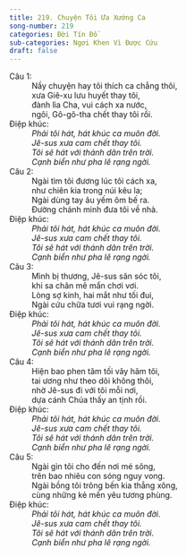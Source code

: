 ```yaml
---
title: 219. Chuyện Tôi Ưa Xướng Ca
song-number: 219
categories: Đời Tín Đồ
sub-categories: Ngợi Khen Vì Được Cứu
draft: false
---
```

<dl><dt>Câu 1:</dt><dd data-verse="1">Nầy chuyện hay tôi thích ca chẳng thôi, <br/>xưa Giê-xu lưu huyết thay tôi, <br/>đành lìa Cha, vui cách xa nước, <br/>ngôi, Gô-gô-tha chết thay tôi rồi. </dd><dt>Điệp khúc:</dt><dd data-chorus="1"><em>Phải tôi hát, hát khúc ca muôn đời. <br/>Jê-sus xưa cam chết thay tôi. <br/>Tôi sẽ hát với thánh dân trên trời. <br/>Cạnh biển như pha lê rạng ngời. </em></dd><dt>Câu 2:</dt><dd data-verse="2">Ngài tìm tôi đương lúc tôi cách xa, <br/>như chiên kia trong núi kêu la; <br/>Ngài dùng tay âu yếm ôm bế ra. <br/>Đường chánh minh đưa tôi về nhà. </dd><dt>Điệp khúc:</dt><dd data-chorus="1"><em>Phải tôi hát, hát khúc ca muôn đời. <br/>Jê-sus xưa cam chết thay tôi. <br/>Tôi sẽ hát với thánh dân trên trời. <br/>Cạnh biển như pha lê rạng ngời. </em></dd><dt>Câu 3:</dt><dd data-verse="3">Mình bị thương, Jê-sus săn sóc tôi, <br/>khi sa chân mê mẩn chơi vơi. <br/>Lòng sợ kinh, hai mắt như tối đui, <br/>Ngài cứu chữa tươi vui rạng ngời. </dd><dt>Điệp khúc:</dt><dd data-chorus="1"><em>Phải tôi hát, hát khúc ca muôn đời. <br/>Jê-sus xưa cam chết thay tôi. <br/>Tôi sẽ hát với thánh dân trên trời. <br/>Cạnh biển như pha lê rạng ngời. </em></dd><dt>Câu 4:</dt><dd data-verse="4">Hiện bao phen tăm tối vây hãm tôi, <br/>tai ương như theo dõi không thôi, <br/>nhờ Jê-sus đi với tôi mỗi nơi, <br/>dựa cánh Chúa thấy an tịnh rồi. </dd><dt>Điệp khúc:</dt><dd data-chorus="1"><em>Phải tôi hát, hát khúc ca muôn đời. <br/>Jê-sus xưa cam chết thay tôi. <br/>Tôi sẽ hát với thánh dân trên trời. <br/>Cạnh biển như pha lê rạng ngời. </em></dd><dt>Câu 5:</dt><dd data-verse="4">Ngài gìn tôi cho đến nơi mé sông, <br/>trên bao nhiêu con sóng nguy vong. <br/>Ngài bồng tôi trông bến kia thẳng xông, <br/>cùng những kẻ mến yêu tương phùng. </dd><dt>Điệp khúc:</dt><dd data-chorus="1"><em>Phải tôi hát, hát khúc ca muôn đời. <br/>Jê-sus xưa cam chết thay tôi. <br/>Tôi sẽ hát với thánh dân trên trời. <br/>Cạnh biển như pha lê rạng ngời. </em></dd></dl>